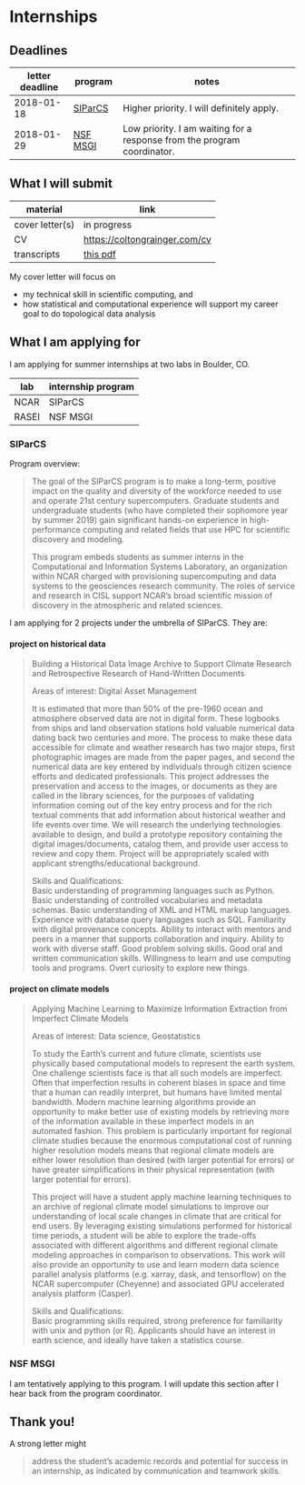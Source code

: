 # Internships

## Deadlines

letter deadline | program | notes
--- | --- | ---
2018-01-18 | [SIParCS](#siparcs) | Higher priority. I will definitely apply.
2018-01-29 | [NSF MSGI](#nsf-msgi) | Low priority. I am waiting for a response from the program coordinator.

## What I will submit

material | link
--- | ---
cover letter(s) | in progress
CV | <https://coltongrainger.com/cv>
transcripts | [this pdf](transcripts/2019-01-05-total-transcript.pdf)

My cover letter will focus on 

- my technical skill in scientific computing, and
- how statistical and computational experience will support my career goal to do topological data analysis

## What I am applying for

I am applying for summer internships at two labs in Boulder, CO.

lab | internship program
--- | ---
NCAR | SIParCS
RASEI | NSF MSGI

### SIParCS

Program overview:

> The goal of the SIParCS program is to make a long-term, positive impact on the quality and diversity of the workforce needed to use and operate 21st century supercomputers. Graduate students and undergraduate students (who have completed their sophomore year by summer 2019) gain significant hands-on experience in high-performance computing and related fields that use HPC for scientific discovery and modeling.
>
> This program embeds students as summer interns in the Computational and Information Systems Laboratory, an organization within NCAR charged with provisioning supercomputing and data systems to the geosciences research community. The roles of service and research in CISL support NCAR’s broad scientific mission of discovery in the atmospheric and related sciences.

I am applying for 2 projects under the umbrella of SIParCS. They are:

#### project on historical data

> Building a Historical Data Image Archive to Support Climate Research and Retrospective Research of Hand-Written Documents 
> 
> Areas of interest: Digital Asset Management
>
> It is estimated that more than 50% of the pre-1960 ocean and atmosphere observed data are not in digital form.  These logbooks from ships and land observation stations hold valuable numerical data dating back two centuries and more.  The process to make these data accessible for climate and weather research has two major steps, first photographic images are made from the paper pages, and second the numerical data are key entered by individuals through citizen science efforts and dedicated professionals.  This project addresses the preservation and access to the images, or documents as they are called in the library sciences, for the purposes of validating information coming out of the key entry process and for the rich textual comments that add information about historical weather and life events over time.  We will research the underlying technologies available to design, and build a prototype repository containing the digital images/documents, catalog them, and provide user access to review and copy them.  Project will be appropriately scaled with applicant strengths/educational background.
> 
> Skills and Qualifications:  
> Basic understanding of programming languages such as Python.  Basic understanding of controlled vocabularies and metadata schemas.  Basic understanding of XML and HTML markup languages.  Experience with database query languages such as SQL.  Familiarity with digital provenance concepts.  Ability to interact with mentors and peers in a manner that supports collaboration and inquiry.  Ability to work with diverse staff.  Good problem solving skills.  Good oral and written communication skills.  Willingness to learn and use computing tools and programs.  Overt curiosity to explore new things.  

#### project on climate models

> Applying Machine Learning to Maximize Information Extraction from Imperfect Climate Models
>
> Areas of interest: Data science, Geostatistics
> 
> To study the Earth’s current and future climate, scientists use physically based computational models to represent the earth system.  One challenge scientists face is that all such models are imperfect.  Often that imperfection results in coherent biases in space and time that a human can readily interpret, but humans have limited mental bandwidth. Modern machine learning algorithms provide an opportunity to make better use of existing models by retrieving more of the information available in these imperfect models in an automated fashion. This problem is particularly important for regional climate studies because the enormous computational cost of running higher resolution models means that regional climate models are either lower resolution than desired (with larger potential for errors) or have greater simplifications in their physical representation (with larger potential for errors).
>  
> This project will have a student apply machine learning techniques to an archive of regional climate model simulations to improve our understanding of local scale changes in climate that are critical for end users.  By leveraging existing simulations performed for historical time periods, a student will be able to explore the trade-offs associated with different algorithms and different regional climate modeling approaches in comparison to observations.  This work will also provide an opportunity to use and learn modern data science parallel analysis platforms (e.g. xarray, dask, and tensorflow) on the NCAR supercomputer (Cheyenne) and associated GPU accelerated analysis platform (Casper).
> 
> Skills and Qualifications:  
Basic programming skills required, strong preference for familiarity with unix and python (or R).  Applicants should have an interest in earth science, and ideally have taken a statistics course.  

### NSF MSGI

I am tentatively applying to this program. I will update this section after I hear back from the program coordinator.

## Thank you!

A strong letter might

> address the student’s academic records and potential for success in an internship, as indicated by communication and teamwork skills.
